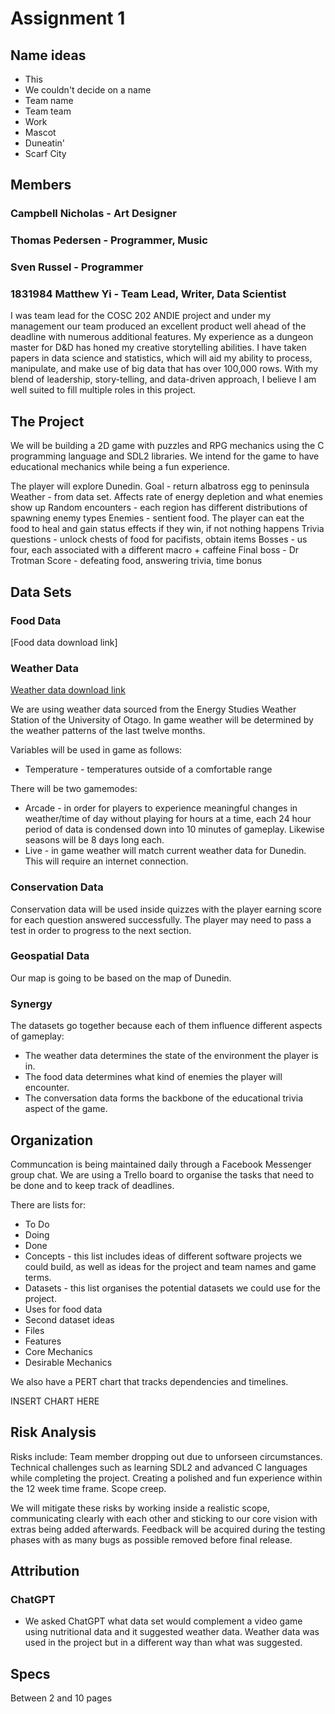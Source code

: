 # Assignment 1

## Name ideas
 - This
 - We couldn't decide on a name
 - Team name
 - Team team
 - Work
 - Mascot
 - Duneatin'
 - Scarf City

## Members
### Campbell Nicholas - Art Designer
### Thomas Pedersen - Programmer, Music
### Sven Russel - Programmer
### 1831984 Matthew Yi - Team Lead, Writer, Data Scientist
I was team lead for the COSC 202 ANDIE project and under my management our team produced an excellent product well ahead of the deadline with numerous additional features. My experience as a dungeon master for D&D has honed my creative storytelling abilities. I have taken papers in data science and statistics, which will aid my ability to process, manipulate, and make use of big data that has over 100,000 rows. With my blend of leadership, story-telling, and data-driven approach, I believe I am well suited to fill multiple roles in this project.

## The Project
We will be building a 2D game with puzzles and RPG mechanics using the C programming language and SDL2 libraries. We intend for the game to have educational mechanics while being a fun experience.

The player will explore Dunedin.
Goal - return albatross egg to peninsula
Weather - from data set. Affects rate of energy depletion and what enemies show up
Random encounters - each region has different distributions of spawning enemy types
Enemies - sentient food. The player can eat the food to heal and gain status effects if they win, if not nothing happens
Trivia questions - unlock chests of food for pacifists, obtain items
Bosses - us four, each associated with a different macro + caffeine
Final boss - Dr Trotman
Score - defeating food, answering trivia, time bonus

## Data Sets
### Food Data
[Food data download link]
### Weather Data
[Weather data download link](https://www.physics.otago.ac.nz/eman/weather_station/archive.php)

We are using weather data sourced from the Energy Studies Weather Station of the University of Otago. In game weather will be determined by the weather patterns of the last twelve months. 

Variables will be used in game as follows:
 - Temperature - temperatures outside of a comfortable range

There will be two gamemodes:
 - Arcade - in order for players to experience meaningful changes in weather/time of day without playing for hours at a time, each 24 hour period of data is condensed down into 10 minutes of gameplay. Likewise seasons will be 8 days long each.
 - Live - in game weather will match current weather data for Dunedin. This will require an internet connection. 

### Conservation Data
Conservation data will be used inside quizzes with the player earning score for each question answered successfully. The player may need to pass a test in order to progress to the next section.
### Geospatial Data
Our map is going to be based on the map of Dunedin.
### Synergy
The datasets go together because each of them influence different aspects of gameplay:
 - The weather data determines the state of the environment the player is in.
 - The food data determines what kind of enemies the player will encounter.
 - The conversation data forms the backbone of the educational trivia aspect of the game.

## Organization
Communcation is being maintained daily through a Facebook Messenger group chat.
We are using a Trello board to organise the tasks that need to be done and to keep track of deadlines.

There are lists for:
 - To Do
 - Doing
 - Done
 - Concepts - this list includes ideas of different software projects we could build, as well as ideas for the project and team names and game terms.
 - Datasets - this list organises the potential datasets we could use for the project.
 - Uses for food data
 - Second dataset ideas
 - Files
 - Features
 - Core Mechanics
 - Desirable Mechanics

 We also have a PERT chart that tracks dependencies and timelines.

 INSERT CHART HERE

## Risk Analysis
Risks include:
Team member dropping out due to unforseen circumstances.
Technical challenges such as learning SDL2 and advanced C languages while completing the project.
Creating a polished and fun experience within the 12 week time frame.
Scope creep.


We will mitigate these risks by working inside a realistic scope, communicating clearly with each other and sticking to our core vision with extras being added afterwards.
Feedback will be acquired during the testing phases with as many bugs as possible removed before final release.
## Attribution
### ChatGPT
 - We asked ChatGPT what data set would complement a video game using nutritional data and it suggested weather data. Weather data was used in the project but in a different way than what was suggested.
## Specs
Between 2 and 10 pages